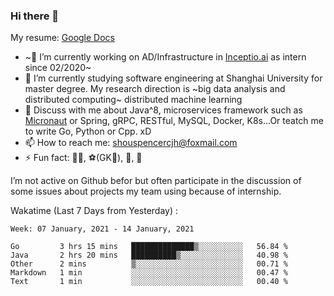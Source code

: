 ### Hi there 👋

My resume: [Google Docs](https://docs.google.com/document/d/1o7iQKDF-_HZUHg6cGiCSl6txrcuQ2tbQttHFFAUeRhc/edit?usp=sharing)

- ~🔭 I’m currently working on AD/Infrastructure in [Inceptio.ai](https://www.inceptio.ai/) as intern since 02/2020~
- 🌱 I’m currently studying software engineering at Shanghai University for master degree. My research direction is ~big data analysis and distributed computing~ distributed machine learning
- 💬 Discuss with me about Java^8, microservices framework such as [Micronaut](http://micronaut.io/) or Spring, gRPC, RESTful, MySQL, Docker, K8s...Or teatch me to write Go, Python or Cpp. xD
- 📫 How to reach me: shouspencercjh@foxmail.com
- ⚡ Fun fact: 🚴‍♂️, ⚽(GK🥅), 🏓, 🏸

I’m not active on Github befor but often participate in the discussion of some issues about projects my team using because of internship.

Wakatime (Last 7 Days from Yesterday) :

<!--START_SECTION:waka-->
```text
Week: 07 January, 2021 - 14 January, 2021

Go         3 hrs 15 mins   ██████████████▒░░░░░░░░░░   56.84 % 
Java       2 hrs 20 mins   ██████████▒░░░░░░░░░░░░░░   40.98 % 
Other      2 mins          ▒░░░░░░░░░░░░░░░░░░░░░░░░   00.71 % 
Markdown   1 min           ░░░░░░░░░░░░░░░░░░░░░░░░░   00.47 % 
Text       1 min           ░░░░░░░░░░░░░░░░░░░░░░░░░   00.40 % 
```
<!--END_SECTION:waka-->
